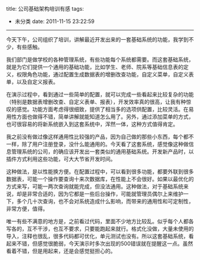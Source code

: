 title: 公司基础架构培训有感
tags:
  - 未分类
date: 2011-11-15 23:22:59
---

今天下午，公司组织了培训，讲解最近开发出来的一套基础系统的功能，我学到不少，有些感触。

我们部门是做学校的各种管理系统，有些功能每个系统都需要。而这套基础系统，就是为它们提供一个通用的基础功能，比如学生、老师、院系等基础信息表的定义，权限角色功能，通过配置生成数据表的增删改查功能，自定义菜单，自定义表单，以及自定义报表。

<span id="more-579"></span>
<p>在演示过程中，看到通过一些简单的配置，就可以完成一些看起来比较复杂的功能（特别是数据表增删改查、自定义表单、报表），开发效率真的很高，让我有种惊叹的感觉。功能方面考虑得很细致，提供了相当多的选项供配置，比较灵活。在易用性方面也做得不错，简单讲解就能知道怎么用了。另外，通过添加菜单的方式，也可很容易的将新系统嵌入到这套系统中，浑然一体，这种方式值得肯定。

我之前没有做过像这样通用性比较强的产品，因为自己做的那些小东西，每个都不一样，除了用户注册登录，没什么能通用的。今天看了这套系统，感觉像这种做信息管理系统的公司，的确应该开发出一套类似的通用基础系统。开发新产品时，以插件方式利用这些功能，可大大节省开发时间。

这种做法，是以性能换方便。在配置过程中，可以看到很多功能，都要外联到很多数据表，可能一个操作要查询十来次数据库，在性能上不会很好。如果以最优化的方式来写，可能一两次查询就能完成，但没法通用。这种做法，对于基础系统来说，却是非常合适的，因为它都是一些后台操作，可能就管理员偶尔上来维护一下，多个几十次查询，也不会对系统造成什么影响，而带来的通用性和可定制性，非常方便，值得。

唯一有些不满意的地方是，之前看过代码，里面不少地方比较乱。似乎每个人都各写各的，互不干涉，也互不要求，只要能跑起来就行。格式化没做，大量未使用的导入，注释也很乱，很多代码都可优化，单元测试也没有。所以这套基础系统，看起来不错，但感觉很脆弱，今天演示时多次出现的500错误就在提醒这一点。虽然看着不错，但是用起来，还是会感觉挺担心的。